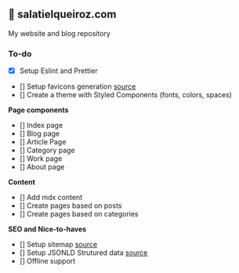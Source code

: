 ## 🚀 salatielqueiroz.com

My website and blog repository

### To-do

- [x] Setup Eslint and Prettier
- [] Setup favicons generation [source](https://github.com/fabe/gatsby-universal/blob/master/scripts/favicons.js)
- [] Create a theme with Styled Components (fonts, colors, spaces)

**Page components**

- [] Index page
- [] Blog page
- [] Article Page
- [] Category page
- [] Work page
- [] About page

**Content**

- [] Add mdx content
- [] Create pages based on posts
- [] Create pages based on categories

**SEO and Nice-to-haves**

- [] Setup sitemap [source](https://www.gatsbyjs.com/plugins/gatsby-plugin-sitemap/)
- [] Setup JSONLD Strutured data [source](https://github.com/fabe/gatsby-universal/commit/f6e5342be4ac71ae767d0e991db730071a3dd60d)
- [] Offline support
